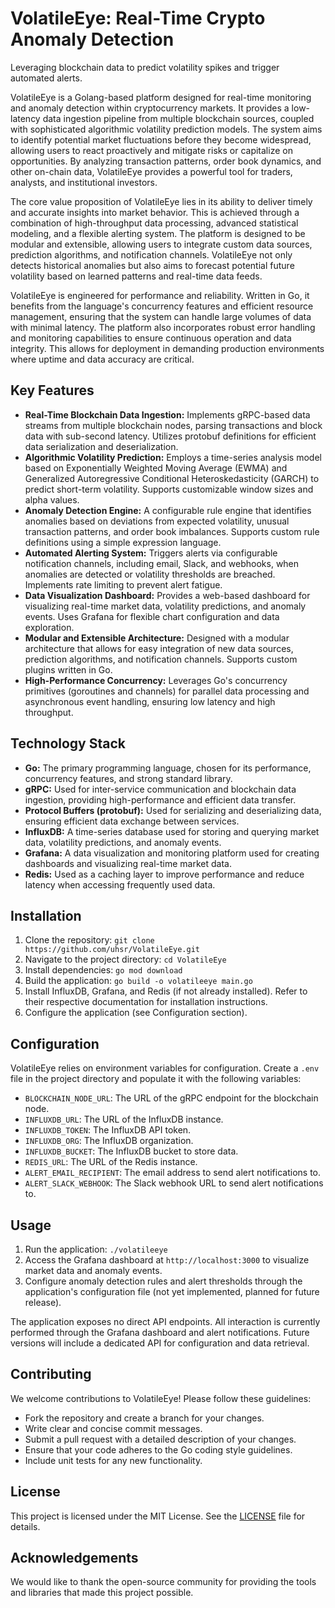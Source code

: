 # VolatileEye: Real-Time Crypto Anomaly Detection

Leveraging blockchain data to predict volatility spikes and trigger automated alerts.

VolatileEye is a Golang-based platform designed for real-time monitoring and anomaly detection within cryptocurrency markets. It provides a low-latency data ingestion pipeline from multiple blockchain sources, coupled with sophisticated algorithmic volatility prediction models. The system aims to identify potential market fluctuations before they become widespread, allowing users to react proactively and mitigate risks or capitalize on opportunities. By analyzing transaction patterns, order book dynamics, and other on-chain data, VolatileEye provides a powerful tool for traders, analysts, and institutional investors.

The core value proposition of VolatileEye lies in its ability to deliver timely and accurate insights into market behavior. This is achieved through a combination of high-throughput data processing, advanced statistical modeling, and a flexible alerting system. The platform is designed to be modular and extensible, allowing users to integrate custom data sources, prediction algorithms, and notification channels. VolatileEye not only detects historical anomalies but also aims to forecast potential future volatility based on learned patterns and real-time data feeds.

VolatileEye is engineered for performance and reliability. Written in Go, it benefits from the language's concurrency features and efficient resource management, ensuring that the system can handle large volumes of data with minimal latency. The platform also incorporates robust error handling and monitoring capabilities to ensure continuous operation and data integrity. This allows for deployment in demanding production environments where uptime and data accuracy are critical.

## Key Features

*   **Real-Time Blockchain Data Ingestion:** Implements gRPC-based data streams from multiple blockchain nodes, parsing transactions and block data with sub-second latency. Utilizes protobuf definitions for efficient data serialization and deserialization.
*   **Algorithmic Volatility Prediction:** Employs a time-series analysis model based on Exponentially Weighted Moving Average (EWMA) and Generalized Autoregressive Conditional Heteroskedasticity (GARCH) to predict short-term volatility. Supports customizable window sizes and alpha values.
*   **Anomaly Detection Engine:** A configurable rule engine that identifies anomalies based on deviations from expected volatility, unusual transaction patterns, and order book imbalances. Supports custom rule definitions using a simple expression language.
*   **Automated Alerting System:** Triggers alerts via configurable notification channels, including email, Slack, and webhooks, when anomalies are detected or volatility thresholds are breached. Implements rate limiting to prevent alert fatigue.
*   **Data Visualization Dashboard:** Provides a web-based dashboard for visualizing real-time market data, volatility predictions, and anomaly events. Uses Grafana for flexible chart configuration and data exploration.
*   **Modular and Extensible Architecture:** Designed with a modular architecture that allows for easy integration of new data sources, prediction algorithms, and notification channels. Supports custom plugins written in Go.
*   **High-Performance Concurrency:** Leverages Go's concurrency primitives (goroutines and channels) for parallel data processing and asynchronous event handling, ensuring low latency and high throughput.

## Technology Stack

*   **Go:** The primary programming language, chosen for its performance, concurrency features, and strong standard library.
*   **gRPC:** Used for inter-service communication and blockchain data ingestion, providing high-performance and efficient data transfer.
*   **Protocol Buffers (protobuf):** Used for serializing and deserializing data, ensuring efficient data exchange between services.
*   **InfluxDB:** A time-series database used for storing and querying market data, volatility predictions, and anomaly events.
*   **Grafana:** A data visualization and monitoring platform used for creating dashboards and visualizing real-time market data.
*   **Redis:** Used as a caching layer to improve performance and reduce latency when accessing frequently used data.

## Installation

1.  Clone the repository:
    `git clone https://github.com/uhsr/VolatileEye.git`
2.  Navigate to the project directory:
    `cd VolatileEye`
3.  Install dependencies:
    `go mod download`
4.  Build the application:
    `go build -o volatileeye main.go`
5.  Install InfluxDB, Grafana, and Redis (if not already installed). Refer to their respective documentation for installation instructions.
6.  Configure the application (see Configuration section).

## Configuration

VolatileEye relies on environment variables for configuration. Create a `.env` file in the project directory and populate it with the following variables:



*   `BLOCKCHAIN_NODE_URL`: The URL of the gRPC endpoint for the blockchain node.
*   `INFLUXDB_URL`: The URL of the InfluxDB instance.
*   `INFLUXDB_TOKEN`: The InfluxDB API token.
*   `INFLUXDB_ORG`: The InfluxDB organization.
*   `INFLUXDB_BUCKET`: The InfluxDB bucket to store data.
*   `REDIS_URL`: The URL of the Redis instance.
*   `ALERT_EMAIL_RECIPIENT`: The email address to send alert notifications to.
*   `ALERT_SLACK_WEBHOOK`: The Slack webhook URL to send alert notifications to.

## Usage

1.  Run the application:
    `./volatileeye`
2.  Access the Grafana dashboard at `http://localhost:3000` to visualize market data and anomaly events.
3.  Configure anomaly detection rules and alert thresholds through the application's configuration file (not yet implemented, planned for future release).

The application exposes no direct API endpoints. All interaction is currently performed through the Grafana dashboard and alert notifications. Future versions will include a dedicated API for configuration and data retrieval.

## Contributing

We welcome contributions to VolatileEye! Please follow these guidelines:

*   Fork the repository and create a branch for your changes.
*   Write clear and concise commit messages.
*   Submit a pull request with a detailed description of your changes.
*   Ensure that your code adheres to the Go coding style guidelines.
*   Include unit tests for any new functionality.

## License

This project is licensed under the MIT License. See the [LICENSE](https://github.com/uhsr/VolatileEye/blob/main/LICENSE) file for details.

## Acknowledgements

We would like to thank the open-source community for providing the tools and libraries that made this project possible.